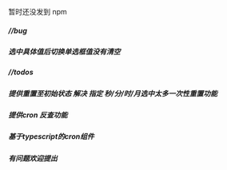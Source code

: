 暂时还没发到 npm
##### //bug
##### 选中具体值后切换单选框值没有清空
##### //todos
##### 提供重置至初始状态 解决 指定 秒/分/时/月选中太多一次性重置功能
##### 提供cron 反查功能
##### 基于typescript的cron组件
##### 有问题欢迎提出
